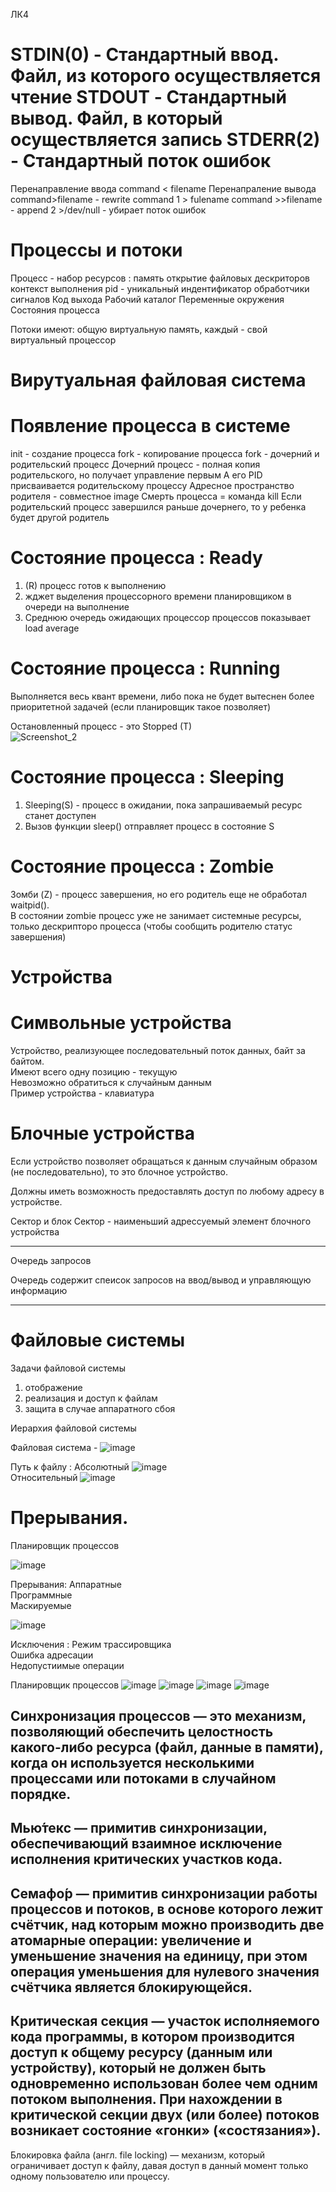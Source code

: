 
ЛК4
# STDIN(0) - Стандартный ввод. Файл, из которого осуществляется чтение STDOUT - Стандартный вывод. Файл, в который осуществляется запись STDERR(2) - Стандартный поток ошибок

Перенаправление ввода command < filename Перенапраление вывода command>filename - rewrite command 1 > fulename command >>filename - append 2 >/dev/null - убирает поток ошибок

 # Процессы и потоки </br>
Процесс - набор ресурсов : память открытие файловых дескриторов контекст выполнения pid - уникальный индентификатор обработчики сигналов Код выхода Рабочий каталог Переменные окружения Состояния процесса

Потоки имеют: общую виртуальную память, каждый - свой виртуальный процессор</br>



# Вирутуальная файловая система </br>


# Появление процесса в системе </br>
init - создание процесса fork - копирование процесса fork - дочерний и родительский процесс Дочерний процесс - полная копия родительского, но получает управление первым А его PID присваивается родительскому процессу Адресное пространство родителя - совместное image Смерть процесса = команда kill Если родительский процесс завершился раньше дочернего, то у ребенка будет другой родитель


# Состояние процессa : Ready
1) (R) процесс готов к выполнению 
2) жджет выделения процессорного времени планировщиком в очереди на выполнение
3) Среднюю очередь ожидающих процессор процессов показывает load average  

# Состояние процесса : Running 
Выполняется весь квант времени, либо пока не будет вытеснен более приоритетной задачей (если планировщик такое позволяет) </br>

Остановленный процесс - это Stopped (T) </br>
![Screenshot_2](https://user-images.githubusercontent.com/97594164/225222034-c9390c9a-4f21-4556-8cb6-89bfb4d6c05e.png)

# Состояние процесса : Sleeping
1) Sleeping(S) - процесс в ожидании, пока запрашиваемый ресурс станет доступен
2) Вызов функции sleep() отправляет процесс в состояние S


# Состояние процесса : Zombie

Зомби (Z) - процесс завершения, но его родитель еще не обработал waitpid(). </br>
В состоянии zombie процесс уже не занимает системные ресурсы, только дескрипторо процесса (чтобы сообщить родителю статус завершения) 

# Устройства
# Символьные устройства </br>
Устройство, реализующее последовательный поток данных, байт за байтом. </br>
Имеют всего одну позицию - текущую </br>
Невозможно обратиться к случайным данным </br>
Пример устройства - клавиатура </br>

# Блочные устройства
Если устройство позволяет обращаться к данным случайным образом (не последовательно), то это блочное устройство. </br>

Должны иметь возможность предоставлять доступ по любому адресу в устройстве. </br> 

Сектор и блок 
Сектор - наименьший адрессуемый элемент блочного устройства 

---

Очередь запросов </br> 

Очередь содержит спеисок запросов на ввод/вывод и управляющую информацию 

--- 
# Файловые системы 

Задачи файловой системы 
1) отображение
2) реализация и доступ к файлам
3) защита в случае аппаратного сбоя 

Иерархия файловой системы


Файловая система - 
![image](https://user-images.githubusercontent.com/97594164/225226759-bc242f50-4335-4eba-b8ca-0caf467e384f.png)

 Путь к файлу : 
 Абсолютный ![image](https://user-images.githubusercontent.com/97594164/225226950-3daf052c-1401-4914-9b6f-6790a786efe3.png) </br>
 Относительный 
![image](https://user-images.githubusercontent.com/97594164/225227036-8b0b0e08-a722-4837-b2c7-4d3b2a400e15.png) </br>

# Прерывания.
Планировщик процессов  </br>

![image](https://user-images.githubusercontent.com/97594164/225227548-5ba04eb5-2761-48c9-9787-1802d991406b.png)

Прерывания:
Аппаратные  </br>
Программные  </br>
Маскируемые </br>

![image](https://user-images.githubusercontent.com/97594164/225228017-48fef2f4-20b2-4f8e-acd9-22251ae36f24.png)


Исключения : 
Режим трассировщика </br>
Ошибка адресации </br>
Недопустиимые операции </br>

Планировщик процессов
![image](https://user-images.githubusercontent.com/97594164/225228511-62af0282-2a61-411c-8621-e3a299e2dd9c.png)
![image](https://user-images.githubusercontent.com/97594164/225228588-55bf8e61-4773-4dde-b218-431be36bc06e.png)
![image](https://user-images.githubusercontent.com/97594164/225228965-a39aa4c4-bb67-4973-af93-1ec583041ac5.png)
![image](https://user-images.githubusercontent.com/97594164/225229174-63f65415-8e9f-4329-86b9-fcf178965529.png)


Синхронизация процессов — это механизм, позволяющий обеспечить целостность какого-либо ресурса (файл, данные в памяти), когда он используется несколькими процессами или потоками в случайном порядке. </br>
---
Мью́текс — примитив синхронизации, обеспечивающий взаимное исключение исполнения критических участков кода. </br>
---
Семафо́р — примитив синхронизации работы процессов и потоков, в основе которого лежит счётчик, над которым можно производить две атомарные операции: увеличение и уменьшение значения на единицу, при этом операция уменьшения для нулевого значения счётчика является блокирующейся. </br>
---
Критическая секция — участок исполняемого кода программы, в котором производится доступ к общему ресурсу (данным или устройству), который не должен быть одновременно использован более чем одним потоком выполнения. При нахождении в критической секции двух (или более) потоков возникает состояние «гонки» («состязания»).  </br>
---
Блокировка файла (англ. file locking) — механизм, который ограничивает доступ к файлу, давая доступ в данный момент только одному пользователю или процессу.   </br>
